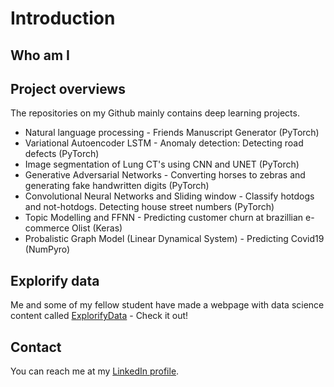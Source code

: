 # Introduction

## Who am I


## Project overviews

The repositories on my Github mainly contains deep learning projects. 


*	Natural language processing - Friends Manuscript Generator (PyTorch)
*	Variational Autoencoder LSTM - Anomaly detection: Detecting road defects (PyTorch)
*	Image segmentation of Lung CT's using CNN and UNET (PyTorch)
*	Generative Adversarial Networks - Converting horses to zebras and generating fake handwritten digits (PyTorch)
*	Convolutional Neural Networks and Sliding window - Classify hotdogs and not-hotdogs. Detecting house street numbers (PyTorch)
*	Topic Modelling and FFNN - Predicting customer churn at brazillian e-commerce Olist (Keras)
*	Probalistic Graph Model (Linear Dynamical System) - Predicting Covid19 (NumPyro)


## Explorify data
Me and some of my fellow student have made a webpage with data science content called [ExplorifyData](https://explorifydata.com/) - Check it out!

## Contact
You can reach me at my [LinkedIn profile](https://www.linkedin.com/in/lau-johansson/). 


<!--
**LauJohansson/LauJohansson** is a ✨ _special_ ✨ repository because its `README.md` (this file) appears on your GitHub profile.

Here are some ideas to get you started:

- 🔭 I’m currently working on ...
- 🌱 I’m currently learning ...
- 👯 I’m looking to collaborate on ...
- 🤔 I’m looking for help with ...
- 💬 Ask me about ...
- 📫 How to reach me: ...
- 😄 Pronouns: ...
- ⚡ Fun fact: ...
-->

